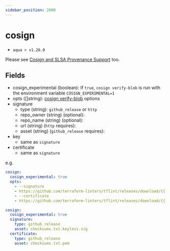 ```yaml
---
sidebar_position: 2000
---
```


# cosign

- `aqua > v1.26.0`

Please see [Cosign and SLSA Provenance Support](/docs/reference/cosign-slsa) too.

## Fields

- cosign_experimental (boolean): If `true`, `cosign verify-blob` is run with the environment variable `COSIGN_EXPERIMENTAL=1`
- opts ([]string): [cosign verify-blob](https://docs.sigstore.dev/cosign/working_with_blobs) options
- signature
  - type (string): `github_release` or `http`
  - repo_owner (string) (optional):
  - repo_name (string) (optional):
  - url (string) (`http` requires):
  - asset (string) (`github_release` requires):
- key
  - same as `signature`
- certificate
  - same as `signature`

e.g.

```yaml
cosign:
  cosign_experimental: true
  opts:
    - --signature
    - https://github.com/terraform-linters/tflint/releases/download/{{.Version}}/checksums.txt.keyless.sig
    - --certificate
    - https://github.com/terraform-linters/tflint/releases/download/{{.Version}}/checksums.txt.pem
```

```yaml
cosign:
  cosign_experimental: true
  signature:
    type: github_release
    asset: checksums.txt.keyless.sig
  certificate:
    type: github_release
    asset: checksums.txt.pem
```
